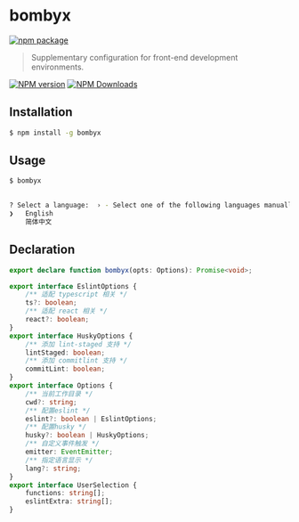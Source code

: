 # bombyx

[![npm package](https://nodei.co/npm/bombyx.png?downloads=true&downloadRank=true&stars=true)](https://www.npmjs.com/package/bombyx)

> Supplementary configuration for front-end development environments.

[![NPM version](https://img.shields.io/npm/v/bombyx.svg?style=flat)](https://npmjs.org/package/bombyx)
[![NPM Downloads](https://img.shields.io/npm/dm/bombyx.svg?style=flat)](https://npmjs.org/package/bombyx)

## Installation

```bash
$ npm install -g bombyx
```

## Usage

```bash
$ bombyx
                                                      

? Select a language:  › - Select one of the following languages manually.
❯   English
    简体中文
```

## Declaration

```ts
export declare function bombyx(opts: Options): Promise<void>;

export interface EslintOptions {
    /** 适配 typescript 相关 */
    ts?: boolean;
    /** 适配 react 相关 */
    react?: boolean;
}
export interface HuskyOptions {
    /** 添加 lint-staged 支持 */
    lintStaged: boolean;
    /** 添加 commitlint 支持 */
    commitLint: boolean;
}
export interface Options {
    /** 当前工作目录 */
    cwd?: string;
    /** 配置eslint */
    eslint?: boolean | EslintOptions;
    /** 配置husky */
    husky?: boolean | HuskyOptions;
    /** 自定义事件触发 */
    emitter: EventEmitter;
    /** 指定语言显示 */
    lang?: string;
}
export interface UserSelection {
    functions: string[];
    eslintExtra: string[];
}
```